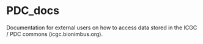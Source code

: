 # PDC_docs
Documentation for external users on how to access data stored in the ICGC / PDC commons (icgc.bionimbus.org).
